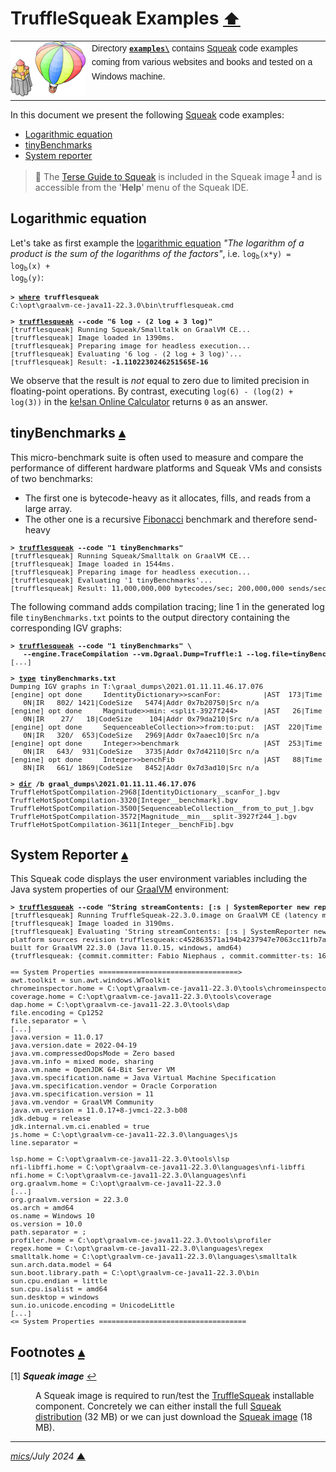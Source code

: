 # <span id="top">TruffleSqueak Examples</span> <span style="font-size:90%;">[⬆](../README.md#top)</span>

<table style="font-family:Helvetica,Arial;line-height:1.6;">
  <tr>
  <td style="border:0;padding:0 10px 0 0;min-width:120px;"><a href="https://squeak.org/" rel="external"><img src="../docs/images/balloon.svg" width="120" alt="Sqeak project"/></a></td>
  <td style="border:0;padding:0;vertical-align:text-top;">Directory <a href="./"><b><code>examples\</code></b></a> contains <a href="https://squeak.org/" rel="external">Squeak</a> code examples coming from various websites and books and tested on a Windows machine.
  </td>
  </tr>
</table>

In this document we present the following [Squeak] code examples:

- [Logarithmic equation](#log)
- [tinyBenchmarks](#tiny_benchmarks)
- [System reporter](#system_reporter)

> **:mag_right:** The [Terse Guide to Squeak][squeak_guide] is included in the Squeak image <sup id="anchor_01"><a href="#footnote_01">1</a></sup> and is accessible from the '**Help**' menu of the Squeak IDE.

## <span id="log">Logarithmic equation</span>

Let's take as first example the [logarithmic equation][wiki_logarithm] *"The logarithm of a product is the sum of the logarithms of the factors"*, i.e. <code>log<sub>b</sub>(x*y) = log<sub>b</sub>(x) + log<sub>b</sub>(y)</code>:

<pre style="font-size:80%;">
<b>&gt; <a href="https://docs.microsoft.com/en-us/windows-server/administration/windows-commands/where">where</a> trufflesqueak</b>
C:\opt\graalvm-ce-java11-22.3.0\bin\trufflesqueak.cmd
&nbsp;
<b>&gt; <a href="https://github.com/hpi-swa/trufflesqueak/blob/master/docs/development.md#debugging">trufflesqueak</a> --code "6 log - (2 log + 3 log)"</b>
[trufflesqueak] Running Squeak/Smalltalk on GraalVM CE...
[trufflesqueak] Image loaded in 1390ms.
[trufflesqueak] Preparing image for headless execution...
[trufflesqueak] Evaluating '6 log - (2 log + 3 log)'...
[trufflesqueak] Result: <b>-1.1102230246251565E-16</b>
</pre>

We observe that the result is *not* equal to zero due to limited precision in floating-point operations. By contrast, executing `log(6) - (log(2) + log(3))` in the [ke!san Online Calculator][keisan] returns `0` as an answer.

<!--
<b>&gt; trufflesqueak --code "3 raisedTo: 32" images\TruffleSqueak-20.2.0.image</b>
[trufflesqueak] Running Squeak/Smalltalk on OpenJDK 64-Bit GraalVM CE 20.3.0 (Graal-compiled)...
[trufflesqueak] Image loaded in 3822ms.
Preparing image for headless execution...
[trufflesqueak] Evaluating '3 raisedTo: 32'...
[trufflesqueak] Result: 1853020188851841
-->

## <span id="tiny_benchmarks">tinyBenchmarks</span> [**&#x25B4;**](#top)

This micro-benchmark suite is often used to measure and compare the performance of different hardware platforms and Squeak VMs and consists of two benchmarks:
- The first one is bytecode-heavy as it allocates, fills, and reads from a large array.
- The other one is a recursive [Fibonacci][wiki_fibonacci] benchmark and therefore send-heavy

<pre style="font-size:80%;">
<b>&gt; <a href="https://github.com/hpi-swa/trufflesqueak/blob/master/docs/development.md#debugging">trufflesqueak</a> --code "1 tinyBenchmarks"</b>
[trufflesqueak] Running Squeak/Smalltalk on GraalVM CE...
[trufflesqueak] Image loaded in 1544ms.
[trufflesqueak] Preparing image for headless execution...
[trufflesqueak] Evaluating '1 tinyBenchmarks'...
[trufflesqueak] Result: 11,000,000,000 bytecodes/sec; 200,000,000 sends/sec
</pre>

The following command adds compilation tracing; line 1 in the
generated log file `tinyBenchmarks.txt` points to the output directory
containing the corresponding IGV graphs:

<pre style="font-size:80%;">
<b>&gt; <a href="https://github.com/hpi-swa/trufflesqueak/blob/master/docs/development.md#debugging">trufflesqueak</a> --code "1 tinyBenchmarks" \
   --engine.TraceCompilation --vm.Dgraal.Dump=Truffle:1 --log.file=tinyBenchmarks.txt</b>
[...]
&nbsp;
<b>&gt; <a href="https://docs.microsoft.com/en-us/windows-server/administration/windows-commands/type">type</a> tinyBenchmarks.txt</b>
Dumping IGV graphs in T:\graal_dumps\2021.01.11.11.46.17.076
[engine] opt done     IdentityDictionary&gt;&gt;scanFor:          |AST  173|Time  610( 523+87  )ms|Tier 2|Inlined   1Y
   0N|IR   802/ 1421|CodeSize   5474|Addr 0x7b20750|Src n/a
[engine] opt done     Magnitude&gt;&gt;min: &lt;split-3927f244&gt;      |AST   26|Time   59(  56+3   )ms|Tier 2|Inlined   0Y
   0N|IR    27/   18|CodeSize    104|Addr 0x79da210|Src n/a
[engine] opt done     SequenceableCollection&gt;&gt;from:to:put:  |AST  220|Time  346( 306+41  )ms|Tier 2|Inlined   1Y
   0N|IR   320/  653|CodeSize   2969|Addr 0x7aaec10|Src n/a
[engine] opt done     Integer&gt;&gt;benchmark                    |AST  253|Time 1575(1523+52  )ms|Tier 2|Inlined   3Y
   0N|IR   643/  931|CodeSize   3735|Addr 0x7d42110|Src n/a
[engine] opt done     Integer&gt;&gt;benchFib                     |AST   88|Time 1640(1548+93  )ms|Tier 2|Inlined   6Y
   8N|IR   661/ 1869|CodeSize   8452|Addr 0x7d3ad10|Src n/a
&nbsp
<b>&gt; <a href="https://docs.microsoft.com/en-us/windows-server/administration/windows-commands/dir">dir</a> /b graal_dumps\2021.01.11.11.46.17.076</b>
TruffleHotSpotCompilation-2968[IdentityDictionary__scanFor_].bgv
TruffleHotSpotCompilation-3320[Integer__benchmark].bgv
TruffleHotSpotCompilation-3500[SequenceableCollection__from_to_put_].bgv
TruffleHotSpotCompilation-3572[Magnitude__min___split-3927f244_].bgv
TruffleHotSpotCompilation-3611[Integer__benchFib].bgv
</pre>

## <span id="system_reporter">System Reporter</span> [**&#x25B4;**](#top)

This Squeak code displays the user environment variables including the Java system properties of our [GraalVM] environment:

<pre style="font-size:80%;">
<b>&gt; <a href="https://github.com/hpi-swa/trufflesqueak/blob/master/docs/development.md#debugging">trufflesqueak</a> --code "String streamContents: [:s | SystemReporter new reportVM: s] limitedTo: 10000"</b>
[trufflesqueak] Running TruffleSqueak-22.3.0.image on GraalVM CE (latency mode)...
[trufflesqueak] Image loaded in 3190ms.
[trufflesqueak] Evaluating 'String streamContents: [:s | SystemReporter new reportVM: s] limitedTo: 10000'...
platform sources revision trufflesqueak:c452863571a194b4237947e7063cc11fb7a91e65
built for GraalVM 22.3.0 (Java 11.0.15, windows, amd64)
{trufflesqueak: {commit.committer: Fabio Niephaus <code@fniephaus.com>, commit.committer-ts: 1651559791, commit.rev: c452863571a194b4237947e7063cc11fb7a91e65}}
&nbsp;
== System Properties =================================>
awt.toolkit = sun.awt.windows.WToolkit
chromeinspector.home = C:\opt\graalvm-ce-java11-22.3.0\tools\chromeinspector
coverage.home = C:\opt\graalvm-ce-java11-22.3.0\tools\coverage
dap.home = C:\opt\graalvm-ce-java11-22.3.0\tools\dap
file.encoding = Cp1252
file.separator = \
[...]
java.version = 11.0.17
java.version.date = 2022-04-19
java.vm.compressedOopsMode = Zero based
java.vm.info = mixed mode, sharing
java.vm.name = OpenJDK 64-Bit Server VM
java.vm.specification.name = Java Virtual Machine Specification
java.vm.specification.vendor = Oracle Corporation
java.vm.specification.version = 11
java.vm.vendor = GraalVM Community
java.vm.version = 11.0.17+8-jvmci-22.3-b08
jdk.debug = release
jdk.internal.vm.ci.enabled = true
js.home = C:\opt\graalvm-ce-java11-22.3.0\languages\js
line.separator =
&nbsp;
lsp.home = C:\opt\graalvm-ce-java11-22.3.0\tools\lsp
nfi-libffi.home = C:\opt\graalvm-ce-java11-22.3.0\languages\nfi-libffi
nfi.home = C:\opt\graalvm-ce-java11-22.3.0\languages\nfi
org.graalvm.home = C:\opt\graalvm-ce-java11-22.3.0
[...]
org.graalvm.version = 22.3.0
os.arch = amd64
os.name = Windows 10
os.version = 10.0
path.separator = ;
profiler.home = C:\opt\graalvm-ce-java11-22.3.0\tools\profiler
regex.home = C:\opt\graalvm-ce-java11-22.3.0\languages\regex
smalltalk.home = C:\opt\graalvm-ce-java11-22.3.0\languages\smalltalk
sun.arch.data.model = 64
sun.boot.library.path = C:\opt\graalvm-ce-java11-22.3.0\bin
sun.cpu.endian = little
sun.cpu.isalist = amd64
sun.desktop = windows
sun.io.unicode.encoding = UnicodeLittle
[...]
<= System Properties ===================================
</pre>

## <span id="footnotes">Footnotes</span> [**&#x25B4;**](#top)

<span id="footnote_01">[1]</span> ***Squeak image*** [↩](#anchor_01)

<dl><dd>
A Squeak image is required to run/test the <a href="https://github.com/hpi-swa/trufflesqueak">TruffleSqueak</a> installable component. Concretely we can either install the full <a href="https://squeak.org/downloads/">Squeak distribution</a> (32 MB) or we can just download the <a href="https://squeak.org/downloads/">Squeak image</a> (18 MB).
</dd></dl>

***

*[mics](https://lampwww.epfl.ch/~michelou/)/July 2024* [**&#9650;**](#top)
<span id="bottom">&nbsp;</span>

<!-- link refs -->

[graalvm]: https://www.graalvm.org/
[keisan]: https://keisan.casio.com/calculator
[squeak]: https://squeak.org/
[squeak_guide]: https://wiki.squeak.org/squeak/5699
[wiki_fibonacci]: https://wiki.squeak.org/squeak/1481
[wiki_logarithm]: https://en.wikipedia.org/wiki/Logarithm
